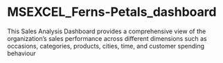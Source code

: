 # MSEXCEL_Ferns-Petals_dashboard
This Sales Analysis Dashboard provides a comprehensive view of the organization’s sales performance across different dimensions such as occasions, categories, products, cities, time, and customer spending behaviour
